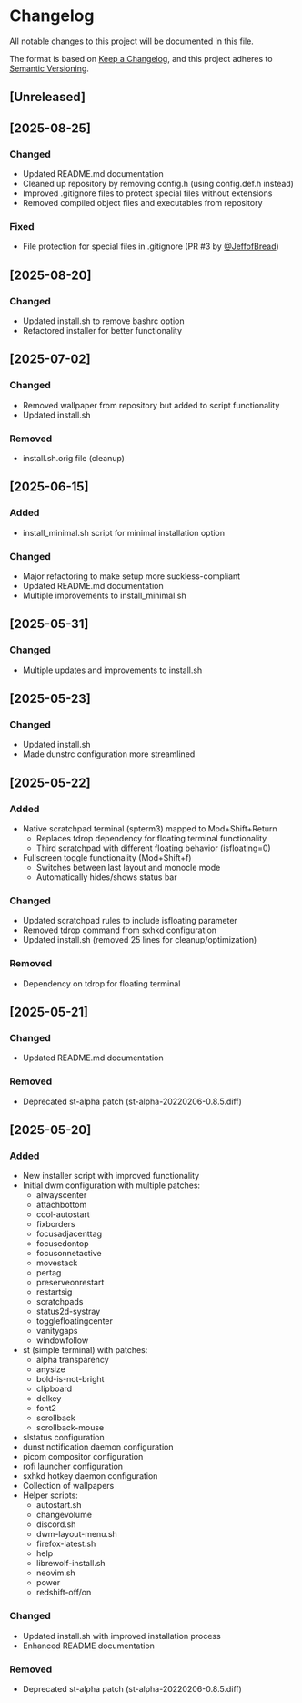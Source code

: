 # Changelog

All notable changes to this project will be documented in this file.

The format is based on [Keep a Changelog](https://keepachangelog.com/en/1.0.0/),
and this project adheres to [Semantic Versioning](https://semver.org/spec/v2.0.0.html).

## [Unreleased]

## [2025-08-25]

### Changed
- Updated README.md documentation
- Cleaned up repository by removing config.h (using config.def.h instead)
- Improved .gitignore files to protect special files without extensions
- Removed compiled object files and executables from repository

### Fixed
- File protection for special files in .gitignore (PR #3 by [@JeffofBread](https://github.com/JeffofBread))

## [2025-08-20]

### Changed
- Updated install.sh to remove bashrc option
- Refactored installer for better functionality

## [2025-07-02]

### Changed
- Removed wallpaper from repository but added to script functionality
- Updated install.sh

### Removed
- install.sh.orig file (cleanup)

## [2025-06-15]

### Added
- install_minimal.sh script for minimal installation option

### Changed
- Major refactoring to make setup more suckless-compliant
- Updated README.md documentation
- Multiple improvements to install_minimal.sh

## [2025-05-31]

### Changed
- Multiple updates and improvements to install.sh

## [2025-05-23]

### Changed
- Updated install.sh
- Made dunstrc configuration more streamlined

## [2025-05-22]

### Added
- Native scratchpad terminal (spterm3) mapped to Mod+Shift+Return
  - Replaces tdrop dependency for floating terminal functionality
  - Third scratchpad with different floating behavior (isfloating=0)
- Fullscreen toggle functionality (Mod+Shift+f)
  - Switches between last layout and monocle mode
  - Automatically hides/shows status bar

### Changed
- Updated scratchpad rules to include isfloating parameter
- Removed tdrop command from sxhkd configuration
- Updated install.sh (removed 25 lines for cleanup/optimization)

### Removed
- Dependency on tdrop for floating terminal

## [2025-05-21]

### Changed
- Updated README.md documentation

### Removed
- Deprecated st-alpha patch (st-alpha-20220206-0.8.5.diff)

## [2025-05-20]

### Added
- New installer script with improved functionality
- Initial dwm configuration with multiple patches:
  - alwayscenter
  - attachbottom
  - cool-autostart
  - fixborders
  - focusadjacenttag
  - focusedontop
  - focusonnetactive
  - movestack
  - pertag
  - preserveonrestart
  - restartsig
  - scratchpads
  - status2d-systray
  - togglefloatingcenter
  - vanitygaps
  - windowfollow
- st (simple terminal) with patches:
  - alpha transparency
  - anysize
  - bold-is-not-bright
  - clipboard
  - delkey
  - font2
  - scrollback
  - scrollback-mouse
- slstatus configuration
- dunst notification daemon configuration
- picom compositor configuration
- rofi launcher configuration
- sxhkd hotkey daemon configuration
- Collection of wallpapers
- Helper scripts:
  - autostart.sh
  - changevolume
  - discord.sh
  - dwm-layout-menu.sh
  - firefox-latest.sh
  - help
  - librewolf-install.sh
  - neovim.sh
  - power
  - redshift-off/on

### Changed
- Updated install.sh with improved installation process
- Enhanced README documentation

### Removed
- Deprecated st-alpha patch (st-alpha-20220206-0.8.5.diff)